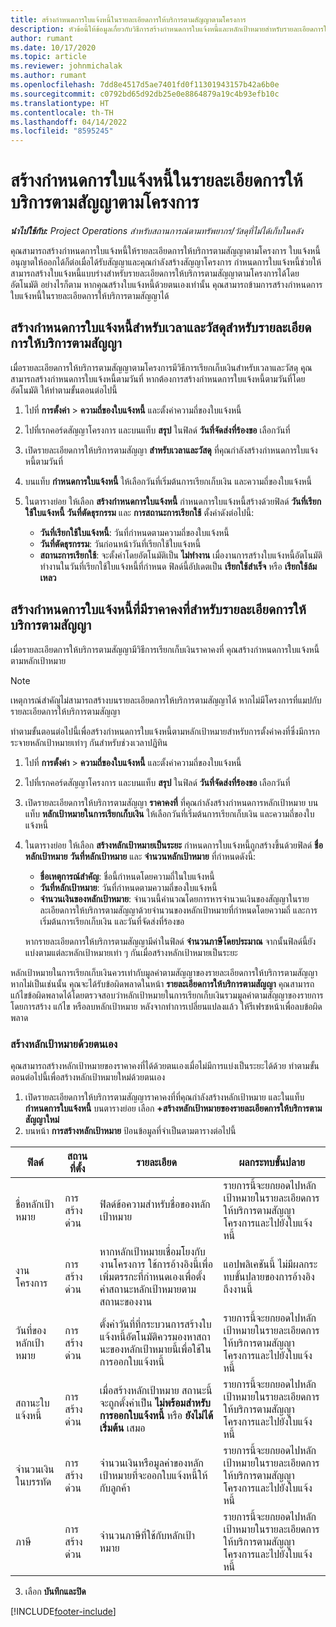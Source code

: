 ```yaml
---
title: สร้างกำหนดการใบแจ้งหนี้ในรายละเอียดการให้บริการตามสัญญาตามโครงการ
description: หัวข้อนี้ให้ข้อมูลเกี่ยวกับวิธีการสร้างกำหนดการใบแจ้งหนี้และหลักเป้าหมายสำหรับรายละเอียดการให้บริการตามสัญญา
author: rumant
ms.date: 10/17/2020
ms.topic: article
ms.reviewer: johnmichalak
ms.author: rumant
ms.openlocfilehash: 7dd8e4517d5ae7401fd0f11301943157b42a6b0e
ms.sourcegitcommit: c0792bd65d92db25e0e8864879a19c4b93efb10c
ms.translationtype: HT
ms.contentlocale: th-TH
ms.lasthandoff: 04/14/2022
ms.locfileid: "8595245"
---
```

# <a name="create-an-invoice-schedule-on-a-project-based-contract-line"></a>สร้างกำหนดการใบแจ้งหนี้ในรายละเอียดการให้บริการตามสัญญาตามโครงการ 

_**นำไปใช้กับ:** Project Operations สำหรับสถานการณ์ตามทรัพยากร/วัสดุที่ไม่ได้เก็บในคลัง_

คุณสามารถสร้างกำหนดการใบแจ้งหนี้ให้รายละเอียดการให้บริการตามสัญญาตามโครงการ ใบแจ้งหนี้อนุญาตให้ออกได้ก็ต่อเมื่อได้รับสัญญาและคุณกำลังสร้างสัญญาโครงการ กำหนดการใบแจ้งหนี้ช่วยให้สามารถสร้างใบแจ้งหนี้แบบร่างสำหรับรายละเอียดการให้บริการตามสัญญาตามโครงการได้โดยอัตโนมัติ อย่างไรก็ตาม หากคุณสร้างใบแจ้งหนี้ด้วยตนเองเท่านั้น คุณสามารถข้ามการสร้างกำหนดการใบแจ้งหนี้ในรายละเอียดการให้บริการตามสัญญาได้

## <a name="create-a-time-and-material-invoice-schedule-for-a-contract-line"></a>สร้างกำหนดการใบแจ้งหนี้สำหรับเวลาและวัสดุสำหรับรายละเอียดการให้บริการตามสัญญา

เมื่อรายละเอียดการให้บริการตามสัญญาตามโครงการมีวิธีการเรียกเก็บเงินสำหรับเวลาและวัสดุ คุุณสามารถสร้างกำหนดการใบแจ้งหนี้ตามวันที่ หากต้องการสร้างกำหนดการใบแจ้งหนี้ตามวันที่โดยอัตโนมัติ ให้ทำตามขั้นตอนต่อไปนี้

1. ไปที่ **การตั้งค่า** > **ความถี่ของใบแจ้งหนี้** และตั้งค่าความถี่ของใบแจ้งหนี้
2. ไปที่เรกคอร์ดสัญญาโครงการ และบนแท็บ **สรุป** ในฟิลด์ **วันที่จัดส่งที่ร้องขอ** เลือกวันที่
3. เปิดรายละเอียดการให้บริการตามสัญญา **สำหรับเวลาและวัสดุ** ที่คุณกำลังสร้างกำหนดการใบแจ้งหนี้ตามวันที่ 
4. บนแท็บ **กำหนดการใบแจ้งหนี้** ให้เลือกวันที่เริ่มต้นการเรียกเก็บเงิน และความถี่ของใบแจ้งหนี้
5. ในตารางย่อย ให้เลือก **สร้างกำหนดการใบแจ้งหนี้** กำหนดการใบแจ้งหนี้สร้างด้วยฟิลด์ **วันที่เรียกใช้ใบแจ้งหนี้** **วันที่ตัดธุรกรรม** และ **การสถานะการเรียกใช้** ตั้งค่าดังต่อไปนี้:

    - **วันที่เรียกใช้ใบแจ้งหนี้**: วันที่กำหนดตามความถี่ของใบแจ้งหนี้
    - **วันที่ตัดธุรกรรม**: วันก่อนหน้าวันที่เรียกใช้ใบแจ้งหนี้
    - **สถานะการเรียกใช้**: จะตั้งค่าโดยอัตโนมัติเป็น **ไม่ทำงาน** เมื่องานการสร้างใบแจ้งหนี้อัตโนมัติทำงานในวันที่เรียกใช้ใบแจ้งหนี้ที่กำหนด ฟิลด์นี้อัปเดตเป็น **เรียกใช้สำเร็จ** หรือ **เรียกใช้ล้มเหลว**

## <a name="create-a-fixed-price-invoice-schedule-for-a-contract-line"></a>สร้างกำหนดการใบแจ้งหนี้ที่มีราคาคงที่สำหรับรายละเอียดการให้บริการตามสัญญา

เมื่อรายละเอียดการให้บริการตามสัญญามีวิธีการเรียกเก็บเงินราคาคงที่ คุณสร้างกำหนดการใบแจ้งหนี้ตามหลักเป้าหมาย 

> [!NOTE]
> เหตุการณ์สำคัญไม่สามารถสร้างบนรายละเอียดการให้บริการตามสัญญาได้ หากไม่มีโครงการที่แมปกับรายละเอียดการให้บริการตามสัญญา

ทำตามขั้นตอนต่อไปนี้เพื่อสร้างกำหนดการใบแจ้งหนี้ตามหลักเป้าหมายสำหรับการตั้งค่าคงที่ซึ่งมีการกระจายหลักเป้าหมายเท่าๆ กันสำหรับช่วงเวลาปฏิทิน

1. ไปที่ **การตั้งค่า** > **ความถี่ของใบแจ้งหนี้** และตั้งค่าความถี่ของใบแจ้งหนี้
2. ไปที่เรกคอร์ดสัญญาโครงการ และบนแท็บ **สรุป** ในฟิลด์ **วันที่จัดส่งที่ร้องขอ** เลือกวันที่
3. เปิดรายละเอียดการให้บริการตามสัญญา **ราคาคงที่** ที่คุณกำลังสร้างกำหนดการหลักเป้าหมาย บนแท็บ **หลักเป้าหมายในการเรียกเก็บเงิน** ให้เลือกวันที่เริ่มต้นการเรียกเก็บเงิน และความถี่ของใบแจ้งหนี้ 
4. ในตารางย่อย ให้เลือก **สร้างหลักเป้าหมายเป็นระยะ** กำหนดการใบแจ้งหนี้ถูกสร้างขึ้นด้วยฟิลด์ **ชื่อหลักเป้าหมาย** **วันที่หลักเป้าหมาย** และ **จำนวนหลักเป้าหมาย** ที่กำหนดดังนี้:

    - **ชื่อเหตุการณ์สำคัญ**: ชื่อนี้กำหนดโดยความถี่ในใบแจ้งหนี้
    - **วันที่หลักเป้าหมาย**: วันที่กำหนดตามความถี่ของใบแจ้งหนี้
    - **จำนวนเงินของหลักเป้าหมาย**: จำนวนนี้คำนวณโดยการหารจำนวนเงินของสัญญาในรายละเอียดการให้บริการตามสัญญาด้วยจำนวนของหลักเป้าหมายที่กำหนดโดยความถี่ และการเริ่มต้นการเรียกเก็บเงิน และวันที่จัดส่งที่ร้องขอ

    หากรายละเอียดการให้บริการตามสัญญามีค่าในฟิลด์ **จำนวนภาษีโดยประมาณ** จากนั้นฟิลด์นี้ยังแบ่งตามแต่ละหลักเป้าหมายเท่า ๆ กันเมื่อสร้างหลักเป้าหมายเป็นระยะ

หลักเป้าหมายในการเรียกเก็บเงินควรเท่ากับมูลค่าตามสัญญาของรายละเอียดการให้บริการตามสัญญา หากไม่เป็นเช่นนั้น คุณจะได้รับข้อผิดพลาดในหน้า **รายละเอียดการให้บริการตามสัญญา** คุณสามารถแก้ไขข้อผิดพลาดได้โดยตรวจสอบว่าหลักเป้าหมายในการเรียกเก็บเงินรวมมูลค่าตามสัญญาของรายการโดยการสร้าง แก้ไข หรือลบหลักเป้าหมาย หลังจากทำการเปลี่ยนแปลงแล้ว ให้รีเฟรชหน้าเพื่อลบข้อผิดพลาด

### <a name="manually-create-milestones"></a>สร้างหลักเป้าหมายด้วยตนเอง

คุณสามารถสร้างหลักเป้าหมายของราคาคงที่ได้ด้วยตนเองเมื่อไม่มีการแบ่งเป็นระยะได้ด้วย ทำตามขั้นตอนต่อไปนี้เพื่อสร้างหลักเป้าหมายใหม่ด้วยตนเอง

1. เปิดรายละเอียดการให้บริการตามสัญญาราคาคงที่ที่คุณกำลังสร้างหลักเป้าหมาย และในแท็บ **กำหนดการใบแจ้งหนี้** บนตารางย่อย เลือก **+สร้างหลักเป้าหมายของรายละเอียดการให้บริการตามสัญญาใหม่** 
2. บนหน้า **การสร้างหลักเป้าหมาย** ป้อนข้อมูลที่จำเป็นตามตารางต่อไปนี้

| ฟิลด์ | สถานที่ตั้ง | รายละเอียด | ผลกระทบขั้นปลาย |
| --- | --- | --- | --- |
| ชื่อหลักเป้าหมาย | การสร้างด่วน | ฟิลด์ข้อความสำหรับชื่อของหลักเป้าหมาย | รายการนี้จะยกยอดไปหลักเป้าหมายในรายละเอียดการให้บริการตามสัญญาโครงการและไปยังใบแจ้งหนี้ |
| งานโครงการ | การสร้างด่วน | หากหลักเป้าหมายเชื่อมโยงกับงานโครงการ ใช้การอ้างอิงนี้เพื่อเพิ่มตรรกะที่กำหนดเองเพื่อตั้งค่าสถานะหลักเป้าหมายตามสถานะของงาน | แอปพลิเคชันนี้ ไม่มีผลกระทบขั้นปลายของการอ้างอิงถึงงานนี้ |
| วันที่ของหลักเป้าหมาย | การสร้างด่วน | ตั้งค่าวันที่ที่กระบวนการสร้างใบแจ้งหนี้อัตโนมัติควรมองหาสถานะของหลักเป้าหมายนี้เพื่อใช้ในการออกใบแจ้งหนี้ | รายการนี้จะยกยอดไปหลักเป้าหมายในรายละเอียดการให้บริการตามสัญญาโครงการและไปยังใบแจ้งหนี้ |
| สถานะใบแจ้งหนี้ | การสร้างด่วน | เมื่อสร้างหลักเป้าหมาย สถานะนี้จะถูกตั้งค่าเป็น **ไม่พร้อมสำหรับการออกใบแจ้งหนี้** หรือ **ยังไม่ได้เริ่มต้น** เสมอ | รายการนี้จะยกยอดไปหลักเป้าหมายในรายละเอียดการให้บริการตามสัญญาโครงการและไปยังใบแจ้งหนี้ |
| จำนวนเงินในบรรทัด | การสร้างด่วน | จำนวนเงินหรือมูลค่าของหลักเป้าหมายที่จะออกใบแจ้งหนี้ให้กับลูกค้า | รายการนี้จะยกยอดไปหลักเป้าหมายในรายละเอียดการให้บริการตามสัญญาโครงการและไปยังใบแจ้งหนี้ |
| ภาษี | การสร้างด่วน | จำนวนภาษีที่ใช้กับหลักเป้าหมาย | รายการนี้จะยกยอดไปหลักเป้าหมายในรายละเอียดการให้บริการตามสัญญาโครงการและไปยังใบแจ้งหนี้ |

3. เลือก **บันทึกและปิด**


[!INCLUDE[footer-include](../includes/footer-banner.md)]